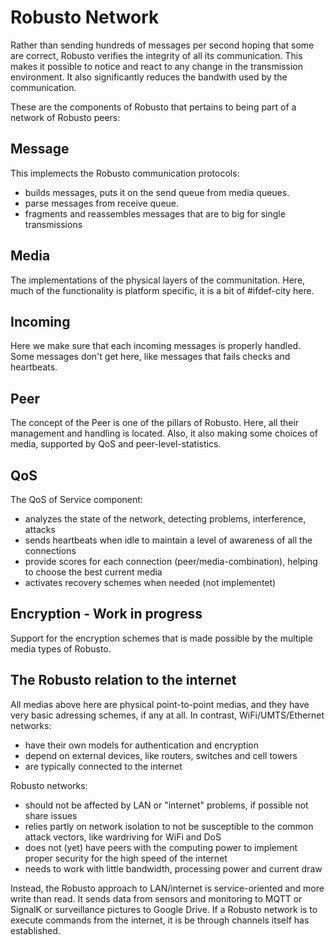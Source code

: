 # Robusto Network

Rather than sending hundreds of messages per second hoping that some are correct, Robusto verifies the integrity of all its communication. This makes it possible to notice and react to any change in the transmission environment. It also significantly reduces the bandwith used by the communication. 

These are the components of Robusto that pertains to being part of a network of Robusto peers:

## Message
This implemects the Robusto communication protocols:
* builds messages, puts it on the send queue from media queues. 
* parse messages from receive queue.
* fragments and reassembles messages that are to big for single transmissions

## Media
The implementations of the physical layers of the communitation.
Here, much of the functionality is platform specific, it is a bit of #ifdef-city here.



## Incoming
Here we make sure that each incoming messages is properly handled. 
Some messages don't get here, like messages that fails checks and heartbeats.

## Peer
The concept of the Peer is one of the pillars of Robusto. 
Here, all their management and handling is located. 
Also, it also making some choices of media, supported by QoS and peer-level-statistics.

## QoS
The QoS of Service component:
* analyzes the state of the network, detecting problems, interference, attacks
* sends heartbeats when idle to maintain a level of awareness of all the connections
* provide scores for each connection (peer/media-combination), helping to choose the best current media 
* activates recovery schemes when needed (not implementet)

## Encryption - Work in progress
Support for the encryption schemes that is made possible by the multiple media types of Robusto.

## The Robusto relation to the internet

All medias above here are physical point-to-point medias, and they have very basic adressing schemes, if any at all. 
In contrast, WiFi/UMTS/Ethernet networks:
* have their own models for authentication and encryption
* depend on external devices, like routers, switches and cell towers
* are typically connected to the internet

Robusto networks:
* should not be affected by LAN or "internet" problems, if possible not share issues
* relies partly on network isolation to not be susceptible to the common attack vectors, like wardriving for WiFi and DoS
* does not (yet) have peers with the computing power to implement proper security for the high speed of the internet
* needs to work with little bandwidth, processing power and current draw

Instead, the Robusto approach to LAN/internet is service-oriented and more write than read.
It sends data from sensors and monitoring to MQTT or SignalK or surveillance pictures to Google Drive. 
If a Robusto network is to execute commands from the internet, it is be through channels itself has established.
 

